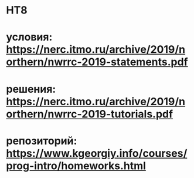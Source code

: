 # HT8
# условия: https://nerc.itmo.ru/archive/2019/northern/nwrrc-2019-statements.pdf
# решения: https://nerc.itmo.ru/archive/2019/northern/nwrrc-2019-tutorials.pdf
# репозиторий: https://www.kgeorgiy.info/courses/prog-intro/homeworks.html

